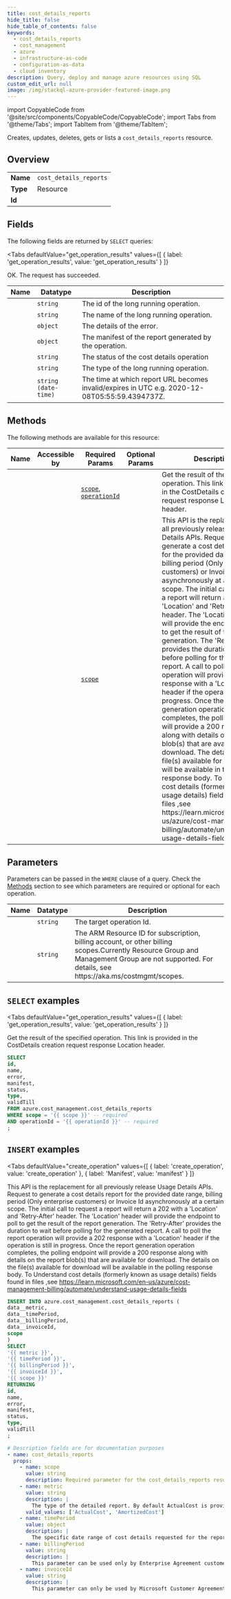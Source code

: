 ```yaml
--- 
title: cost_details_reports
hide_title: false
hide_table_of_contents: false
keywords:
  - cost_details_reports
  - cost_management
  - azure
  - infrastructure-as-code
  - configuration-as-data
  - cloud inventory
description: Query, deploy and manage azure resources using SQL
custom_edit_url: null
image: /img/stackql-azure-provider-featured-image.png
---
```


import CopyableCode from '@site/src/components/CopyableCode/CopyableCode';
import Tabs from '@theme/Tabs';
import TabItem from '@theme/TabItem';

Creates, updates, deletes, gets or lists a <code>cost_details_reports</code> resource.

## Overview
<table><tbody>
<tr><td><b>Name</b></td><td><code>cost_details_reports</code></td></tr>
<tr><td><b>Type</b></td><td>Resource</td></tr>
<tr><td><b>Id</b></td><td><CopyableCode code="azure.cost_management.cost_details_reports" /></td></tr>
</tbody></table>

## Fields

The following fields are returned by `SELECT` queries:

<Tabs
    defaultValue="get_operation_results"
    values={[
        { label: 'get_operation_results', value: 'get_operation_results' }
    ]}
>
<TabItem value="get_operation_results">

OK. The request has succeeded.

<table>
<thead>
    <tr>
    <th>Name</th>
    <th>Datatype</th>
    <th>Description</th>
    </tr>
</thead>
<tbody>
<tr>
    <td><CopyableCode code="id" /></td>
    <td><code>string</code></td>
    <td>The id of the long running operation.</td>
</tr>
<tr>
    <td><CopyableCode code="name" /></td>
    <td><code>string</code></td>
    <td>The name of the long running operation.</td>
</tr>
<tr>
    <td><CopyableCode code="error" /></td>
    <td><code>object</code></td>
    <td>The details of the error.</td>
</tr>
<tr>
    <td><CopyableCode code="manifest" /></td>
    <td><code>object</code></td>
    <td>The manifest of the report generated by the operation.</td>
</tr>
<tr>
    <td><CopyableCode code="status" /></td>
    <td><code>string</code></td>
    <td>The status of the cost details operation</td>
</tr>
<tr>
    <td><CopyableCode code="type" /></td>
    <td><code>string</code></td>
    <td>The type of the long running operation.</td>
</tr>
<tr>
    <td><CopyableCode code="validTill" /></td>
    <td><code>string (date-time)</code></td>
    <td>The time at which report URL becomes invalid/expires in UTC e.g. 2020-12-08T05:55:59.4394737Z.</td>
</tr>
</tbody>
</table>
</TabItem>
</Tabs>

## Methods

The following methods are available for this resource:

<table>
<thead>
    <tr>
    <th>Name</th>
    <th>Accessible by</th>
    <th>Required Params</th>
    <th>Optional Params</th>
    <th>Description</th>
    </tr>
</thead>
<tbody>
<tr>
    <td><a href="#get_operation_results"><CopyableCode code="get_operation_results" /></a></td>
    <td><CopyableCode code="select" /></td>
    <td><a href="#parameter-scope"><code>scope</code></a>, <a href="#parameter-operationId"><code>operationId</code></a></td>
    <td></td>
    <td>Get the result of the specified operation. This link is provided in the CostDetails creation request response Location header.</td>
</tr>
<tr>
    <td><a href="#create_operation"><CopyableCode code="create_operation" /></a></td>
    <td><CopyableCode code="insert" /></td>
    <td><a href="#parameter-scope"><code>scope</code></a></td>
    <td></td>
    <td>This API is the replacement for all previously release Usage Details APIs. Request to generate a cost details report for the provided date range, billing period (Only enterprise customers) or Invoice Id asynchronously at a certain scope. The initial call to request a report will return a 202 with a 'Location' and 'Retry-After' header. The 'Location' header will provide the endpoint to poll to get the result of the report generation. The 'Retry-After' provides the duration to wait before polling for the generated report. A call to poll the report operation will provide a 202 response with a 'Location' header if the operation is still in progress. Once the report generation operation completes, the polling endpoint will provide a 200 response along with details on the report blob(s) that are available for download. The details on the file(s) available for download will be available in the polling response body. To Understand cost details (formerly known as usage details) fields found in files ,see https://learn.microsoft.com/en-us/azure/cost-management-billing/automate/understand-usage-details-fields</td>
</tr>
</tbody>
</table>

## Parameters

Parameters can be passed in the `WHERE` clause of a query. Check the [Methods](#methods) section to see which parameters are required or optional for each operation.

<table>
<thead>
    <tr>
    <th>Name</th>
    <th>Datatype</th>
    <th>Description</th>
    </tr>
</thead>
<tbody>
<tr id="parameter-operationId">
    <td><CopyableCode code="operationId" /></td>
    <td><code>string</code></td>
    <td>The target operation Id.</td>
</tr>
<tr id="parameter-scope">
    <td><CopyableCode code="scope" /></td>
    <td><code>string</code></td>
    <td>The ARM Resource ID for subscription, billing account, or other billing scopes.Currently Resource Group and Management Group are not supported. For details, see https://aka.ms/costmgmt/scopes.</td>
</tr>
</tbody>
</table>

## `SELECT` examples

<Tabs
    defaultValue="get_operation_results"
    values={[
        { label: 'get_operation_results', value: 'get_operation_results' }
    ]}
>
<TabItem value="get_operation_results">

Get the result of the specified operation. This link is provided in the CostDetails creation request response Location header.

```sql
SELECT
id,
name,
error,
manifest,
status,
type,
validTill
FROM azure.cost_management.cost_details_reports
WHERE scope = '{{ scope }}' -- required
AND operationId = '{{ operationId }}' -- required
;
```
</TabItem>
</Tabs>


## `INSERT` examples

<Tabs
    defaultValue="create_operation"
    values={[
        { label: 'create_operation', value: 'create_operation' },
        { label: 'Manifest', value: 'manifest' }
    ]}
>
<TabItem value="create_operation">

This API is the replacement for all previously release Usage Details APIs. Request to generate a cost details report for the provided date range, billing period (Only enterprise customers) or Invoice Id asynchronously at a certain scope. The initial call to request a report will return a 202 with a 'Location' and 'Retry-After' header. The 'Location' header will provide the endpoint to poll to get the result of the report generation. The 'Retry-After' provides the duration to wait before polling for the generated report. A call to poll the report operation will provide a 202 response with a 'Location' header if the operation is still in progress. Once the report generation operation completes, the polling endpoint will provide a 200 response along with details on the report blob(s) that are available for download. The details on the file(s) available for download will be available in the polling response body. To Understand cost details (formerly known as usage details) fields found in files ,see https://learn.microsoft.com/en-us/azure/cost-management-billing/automate/understand-usage-details-fields

```sql
INSERT INTO azure.cost_management.cost_details_reports (
data__metric,
data__timePeriod,
data__billingPeriod,
data__invoiceId,
scope
)
SELECT 
'{{ metric }}',
'{{ timePeriod }}',
'{{ billingPeriod }}',
'{{ invoiceId }}',
'{{ scope }}'
RETURNING
id,
name,
error,
manifest,
status,
type,
validTill
;
```
</TabItem>
<TabItem value="manifest">

```yaml
# Description fields are for documentation purposes
- name: cost_details_reports
  props:
    - name: scope
      value: string
      description: Required parameter for the cost_details_reports resource.
    - name: metric
      value: string
      description: |
        The type of the detailed report. By default ActualCost is provided
      valid_values: ['ActualCost', 'AmortizedCost']
    - name: timePeriod
      value: object
      description: |
        The specific date range of cost details requested for the report. This parameter cannot be used alongside either the invoiceId or billingPeriod parameters. If a timePeriod, invoiceId or billingPeriod parameter is not provided in the request body the API will return the current month's cost. API only allows data to be pulled for 1 month or less and no older than 13 months. If no timePeriod or billingPeriod or invoiceId is provided the API defaults to the open month time period
    - name: billingPeriod
      value: string
      description: |
        This parameter can be used only by Enterprise Agreement customers. Use the YearMonth(e.g. 202008) format. This parameter cannot be used alongside either the invoiceId or timePeriod parameters. If a timePeriod, invoiceId or billingPeriod parameter is not provided in the request body the API will return the current month's cost.
    - name: invoiceId
      value: string
      description: |
        This parameter can only be used by Microsoft Customer Agreement customers. Additionally, it can only be used at the Billing Profile or Customer scope. This parameter cannot be used alongside either the billingPeriod or timePeriod parameters. If a timePeriod, invoiceId or billingPeriod parameter is not provided in the request body the API will return the current month's cost.
```
</TabItem>
</Tabs>
